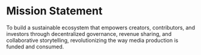 # Mission Statement

To build a sustainable ecosystem that empowers creators, contributors, and investors through decentralized governance, revenue sharing, and collaborative storytelling, revolutionizing the way media production is funded and consumed.
